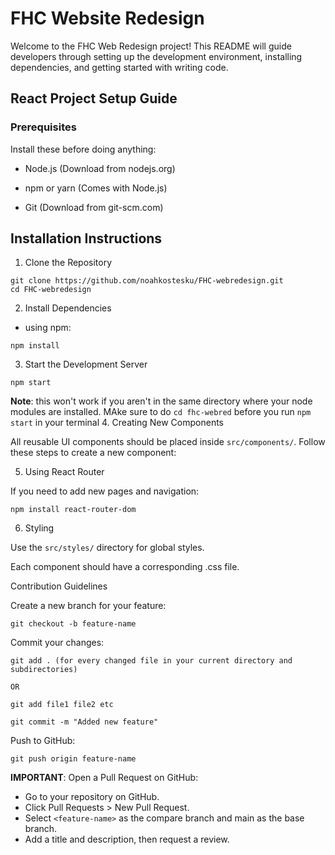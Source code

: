 # FHC Website Redesign

Welcome to the FHC Web Redesign project! This README will guide developers through setting up the development environment, installing dependencies, and getting started with writing code.

## React Project Setup Guide

### Prerequisites

Install these before doing anything:

- Node.js (Download from nodejs.org)

- npm or yarn (Comes with Node.js)

- Git (Download from git-scm.com)

## Installation Instructions


1. Clone the Repository
```
git clone https://github.com/noahkostesku/FHC-webredesign.git
cd FHC-webredesign
```
2. Install Dependencies
- using npm:
```
npm install
```
3. Start the Development Server
```
npm start
```
**Note**: this won't work if you aren't in the same directory where your node modules are installed. MAke sure to do `cd fhc-webred` before you run `npm start` in your terminal
4. Creating New Components

All reusable UI components should be placed inside `src/components/`. Follow these steps to create a new component:

5. Using React Router

If you need to add new pages and navigation:
```
npm install react-router-dom
```
6. Styling

Use the `src/styles/` directory for global styles.

Each component should have a corresponding .css file.

Contribution Guidelines

Create a new branch for your feature:
```
git checkout -b feature-name
```

Commit your changes:
```
git add . (for every changed file in your current directory and subdirectories)

OR

git add file1 file2 etc

git commit -m "Added new feature"
```

Push to GitHub:
```
git push origin feature-name
```

**IMPORTANT**: 
Open a Pull Request on GitHub:

- Go to your repository on GitHub.
- Click Pull Requests > New Pull Request.
- Select `<feature-name>` as the compare branch and main as the base branch.
- Add a title and description, then request a review.
